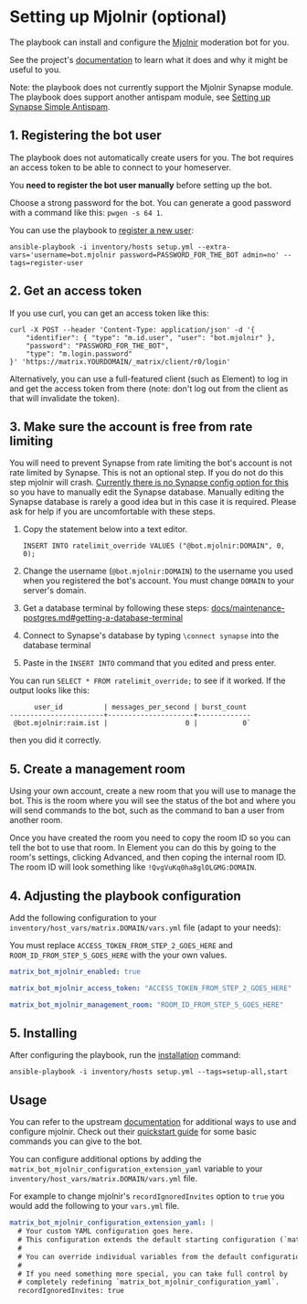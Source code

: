 # Setting up Mjolnir (optional)

The playbook can install and configure the [Mjolnir](https://github.com/matrix-org/mjolnir) moderation bot for you.

See the project's [documentation](https://github.com/matrix-org/mjolnir) to learn what it does and why it might be useful to you.

Note: the playbook does not currently support the Mjolnir Synapse module. The playbook does support another antispam module, see [Setting up Synapse Simple Antispam](docs/configuring-playbook-synapse-simple-antispam.md).


## 1. Registering the bot user

The playbook does not automatically create users for you. The bot requires an access token to be able to connect to your homeserver.

You **need to register the bot user manually** before setting up the bot.

Choose a strong password for the bot. You can generate a good password with a command like this: `pwgen -s 64 1`.

You can use the playbook to [register a new user](registering-users.md):

```
ansible-playbook -i inventory/hosts setup.yml --extra-vars='username=bot.mjolnir password=PASSWORD_FOR_THE_BOT admin=no' --tags=register-user
```

## 2. Get an access token

If you use curl, you can get an access token like this:

```
curl -X POST --header 'Content-Type: application/json' -d '{
    "identifier": { "type": "m.id.user", "user": "bot.mjolnir" },
    "password": "PASSWORD_FOR_THE_BOT",
    "type": "m.login.password"
}' 'https://matrix.YOURDOMAIN/_matrix/client/r0/login'
```

Alternatively, you can use a full-featured client (such as Element) to log in and get the access token from there (note: don't log out from the client as that will invalidate the token).


## 3. Make sure the account is free from rate limiting

You will need to prevent Synapse from rate limiting the bot's account is not rate limited by Synapse. This is not an optional step. If you do not do this step mjolnir will crash. [Currently there is no Synapse config option for this](https://github.com/matrix-org/synapse/issues/6286) so you have to manually edit the Synapse database. Manually editing the Synapse database is rarely a good idea but in this case it is required. Please ask for help if you are uncomfortable with these steps.

1. Copy the statement below into a text editor. 

	```
	INSERT INTO ratelimit_override VALUES ("@bot.mjolnir:DOMAIN", 0, 0);
	```

1. Change the username (`@bot.mjolnir:DOMAIN`) to the username you used when you registered the bot's account. You must change `DOMAIN` to your server's domain.

1. Get a database terminal by following these steps: [docs/maintenance-postgres.md#getting-a-database-terminal](docs/maintenance-postgres.md#getting-a-database-terminal)

1. Connect to Synapse's database by typing `\connect synapse` into the database terminal

1. Paste in the `INSERT INTO` command that you edited and press enter.

You can run `SELECT * FROM ratelimit_override;` to see if it worked. If the output looks like this:

```
      user_id          | messages_per_second | burst_count
-----------------------+---------------------+-------------
 @bot.mjolnir:raim.ist |                   0 |           0`
```
then you did it correctly.

## 5. Create a management room

Using your own account, create a new room that you will use to manage the bot. This is the room where you will see the status of the bot and where you will send commands to the bot, such as the command to ban a user from another room.

Once you have created the room you need to copy the room ID so you can tell the bot to use that room. In Element you can do this by going to the room's settings, clicking Advanced, and then coping the internal room ID. The room ID will look something like `!QvgVuKq0ha8glOLGMG:DOMAIN`.

## 4. Adjusting the playbook configuration

Add the following configuration to your `inventory/host_vars/matrix.DOMAIN/vars.yml` file (adapt to your needs):

You must replace `ACCESS_TOKEN_FROM_STEP_2_GOES_HERE` and `ROOM_ID_FROM_STEP_5_GOES_HERE` with the your own values.

```yaml
matrix_bot_mjolnir_enabled: true

matrix_bot_mjolnir_access_token: "ACCESS_TOKEN_FROM_STEP_2_GOES_HERE"

matrix_bot_mjolnir_management_room: "ROOM_ID_FROM_STEP_5_GOES_HERE"
```


## 5. Installing

After configuring the playbook, run the [installation](installing.md) command:

```
ansible-playbook -i inventory/hosts setup.yml --tags=setup-all,start
```


## Usage

You can refer to the upstream [documentation](https://github.com/matrix-org/mjolnir) for additional ways to use and configure mjolnir. Check out their [quickstart guide](https://github.com/matrix-org/mjolnir#quickstart-guide) for some basic commands you can give to the bot.

You can configure additional options by adding the `matrix_bot_mjolnir_configuration_extension_yaml` variable to your `inventory/host_vars/matrix.DOMAIN/vars.yml` file.

For example to change mjolnir's `recordIgnoredInvites` option to `true` you would add the following to your `vars.yml` file.

```yaml
matrix_bot_mjolnir_configuration_extension_yaml: |
  # Your custom YAML configuration goes here.
  # This configuration extends the default starting configuration (`matrix_bot_mjolnir_configuration_yaml`).
  #
  # You can override individual variables from the default configuration, or introduce new ones.
  #
  # If you need something more special, you can take full control by
  # completely redefining `matrix_bot_mjolnir_configuration_yaml`.
  recordIgnoredInvites: true
```
